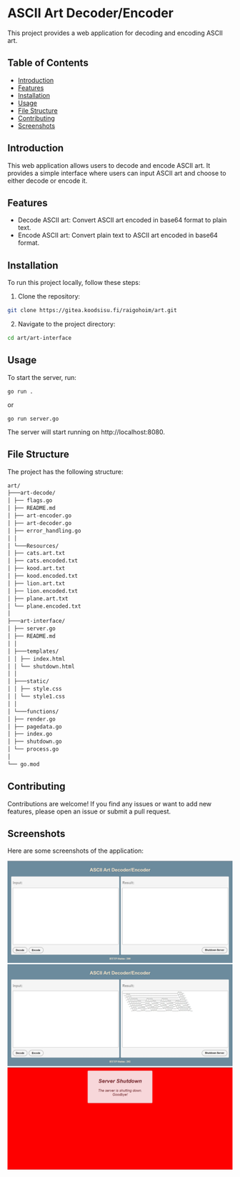 # ASCII Art Decoder/Encoder

This project provides a web application for decoding and encoding ASCII art.

## Table of Contents

- [Introduction](#introduction)
- [Features](#features)
- [Installation](#installation)
- [Usage](#usage)
- [File Structure](#file-structure)
- [Contributing](#contributing)
- [Screenshots](#screenshots)

## Introduction

This web application allows users to decode and encode ASCII art. It provides a simple interface where users can input ASCII art and choose to either decode or encode it.

## Features

- Decode ASCII art: Convert ASCII art encoded in base64 format to plain text.
- Encode ASCII art: Convert plain text to ASCII art encoded in base64 format.

## Installation

To run this project locally, follow these steps:

1. Clone the repository:

```bash
git clone https://gitea.koodsisu.fi/raigohoim/art.git
```

2. Navigate to the project directory:

```bash
cd art/art-interface
```

## Usage

To start the server, run:

```
go run .
```

or

```
go run server.go
```

The server will start running on http://localhost:8080.

## File Structure

The project has the following structure:

```markdown
art/
├───art-decode/
│ ├── flags.go
│ ├── README.md
│ ├── art-encoder.go
│ ├── art-decoder.go
│ ├── error_handling.go
│ │
│ └───Resources/
│ ├── cats.art.txt
│ ├── cats.encoded.txt
│ ├── kood.art.txt
│ ├── kood.encoded.txt
│ ├── lion.art.txt
│ ├── lion.encoded.txt
│ ├── plane.art.txt
│ └── plane.encoded.txt
│
├───art-interface/
│ ├── server.go
│ ├── README.md
│ │
│ ├───templates/
│ │ ├── index.html
│ │ └── shutdown.html
│ │
│ ├───static/
│ │ ├── style.css
│ │ └── style1.css
│ │
│ └───functions/
│ ├── render.go
│ ├── pagedata.go
│ ├── index.go
│ ├── shutdown.go
│ └── process.go
│
└── go.mod
```

## Contributing

Contributions are welcome! If you find any issues or want to add new features, please open an issue or submit a pull request.

## Screenshots

Here are some screenshots of the application:

![Screenshot 1](/art-interface/static/screenshots/webpage.jpg)
![Screenshot 2](/art-interface/static/screenshots/kood.jpg)
![Screenshot 3](/art-interface/static/screenshots/shutdown.jpg)
